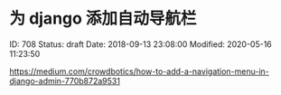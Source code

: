 # 为 django 添加自动导航栏


ID: 708
Status: draft
Date: 2018-09-13 23:08:00
Modified: 2020-05-16 11:23:50


https://medium.com/crowdbotics/how-to-add-a-navigation-menu-in-django-admin-770b872a9531